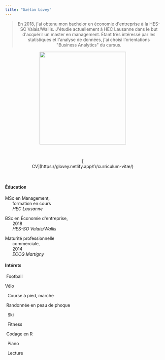 ```yaml
---
title: "Gaëtan Lovey"
---
```

<center> 

> En 2018, j'ai obtenu mon bachelor en économie d'entreprise à la  HES-SO Valais/Wallis. 
> J'étudie actuellement à HEC Lausanne dans le but d'acquérir un master en management. Étant très intéressé par les statistiques et l'analyse de données, j'ai choisi l'orientations "Business Analytics" du cursus.

</p></center>

<p align="center">
  <img src="/profile.png" width="280" height="300"/>
</p>

<p>&nbsp; </p>

<center> 
[<i class="fas fa-folder "></i> <br/>CV](https://glovey.netlify.app/fr/curriculum-vitæ/)
</p></center>

<p>&nbsp; </p>

<div class="container">
   <div class="col-lg-6 col-md-6 col-sm-12 col-xs-12">
   
#### **Éducation** 

<i class="fas fa-graduation-cap fa-pulse"></i> MSc en Management, <br/>      formation en cours
<br/>      *HEC Lausanne*

<i class="fas fa-graduation-cap"></i> BSc en Économie d'entreprise, <br/>      2018 
<br/>      *HES-SO Valais/Wallis*

<i class="fas fa-graduation-cap"></i> Maturité professionnelle <br/>      commerciale, <br/>      2014 
<br/>      *ECCG Martigny*
  
</p></center>

<center>  
   </div>
   <div class="col-lg-6 col-md-6 col-sm-12 col-xs-12">
   
#### **Intérets** 
    
<i class="far fa-futbol"></i>  Football 
<br/>

<i class="fas fa-bicycle"></i> Vélo
<br/>

<i class="fas fa-running"></i>   Course à pied, marche
<br/>

<i class="fas fa-skiing-nordic"></i>  Randonnée en peau de phoque
<br/>

<i class="fas fa-skiing"></i>   Ski
<br/>

<i class="fas fa-heartbeat"></i>   Fitness
<br/>

<i class="fab fa-r-project"></i>  Codage en R
<br/>

<i class="fas fa-music"></i>   Piano
<br/>

<i class="fas fa-book-reader"></i>   Lecture
<br/>

</p></center>
   </div>
<div>

<p>&nbsp; </p>



